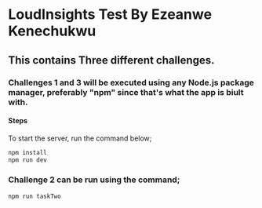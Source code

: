 # LoudInsights Test  By Ezeanwe Kenechukwu

## This contains Three different challenges.

### Challenges 1 and  3 will be executed using any Node.js package manager, preferably "npm" since that's what the app is biult with.

#### Steps

To start the server, run the command below;

```bash
npm install
npm run dev
```

### Challenge 2 can be run using the command;

```bash
npm run taskTwo
```

